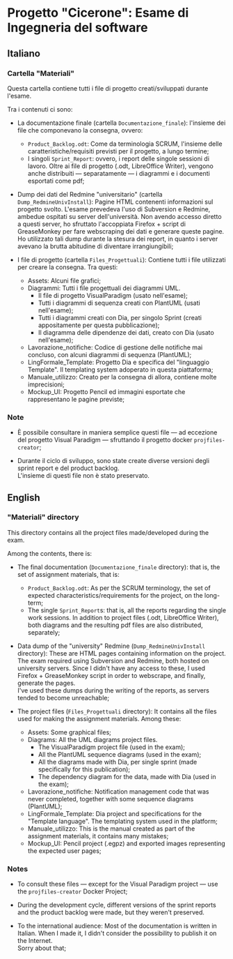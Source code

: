 # Progetto "Cicerone": Esame di Ingegneria del software

## Italiano

### Cartella "Materiali"

Questa cartella contiene tutti i file di progetto creati/sviluppati durante l'esame.

Tra i contenuti ci sono:


- La documentazione finale (cartella `Documentazione_finale`): l'insieme dei file che componevano la consegna, ovvero:
    - `Product_Backlog.odt`: Come da terminologia SCRUM, l'insieme delle caratteristiche/requisiti previsti per il progetto, a lungo termine;
    - I singoli `Sprint_Report`: ovvero, i report delle singole sessioni di lavoro. Oltre ai file di progetto (.odt, LibreOffice Writer), vengono anche distribuiti — separatamente — i diagrammi e i documenti esportati come pdf;

- Dump dei dati del Redmine "universitario" (cartella `Dump_RedmineUnivInstall`): Pagine HTML contenenti informazioni sul progetto svolto. L'esame prevedeva l'uso di Subversion e Redmine, ambedue ospitati su server dell'università. Non avendo accesso diretto a questi server, ho sfruttato l'accoppiata Firefox + script di GreaseMonkey per fare webscraping dei dati e generare queste pagine.\
Ho utilizzato tali dump durante la stesura dei report, in quanto i server avevano la brutta abitudine di diventare irrangiungibili;


- I file di progetto (cartella `Files_Progettuali`): Contiene tutti i file utilizzati per creare la consegna. Tra questi:
    - Assets: Alcuni file grafici;
    - Diagrammi: Tutti i file progettuali dei diagrammi UML.
        - Il file di progetto VisualParadigm (usato nell'esame);
        - Tutti i diagrammi di sequenza creati con PlantUML (usati nell'esame);
        - Tutti i diagrammi creati con Dia, per singolo Sprint (creati appositamente per questa pubblicazione);
        - Il diagramma delle dipendenze dei dati, creato con Dia (usato nell'esame);
    - Lavorazione_notifiche: Codice di gestione delle notifiche mai concluso, con alcuni diagrammi di sequenza (PlantUML);
    - LingFormale_Template: Progetto Dia e specifica del "linguaggio Template". Il templating system adoperato in questa piattaforma;
    - Manuale_utilizzo: Creato per la consegna di allora, contiene molte imprecisioni;
    - Mockup_UI: Progetto Pencil ed immagini esportate che rappresentano le pagine previste;



### Note

- È possibile consultare in maniera semplice questi file — ad eccezione del progetto Visual Paradigm — sfruttando il progetto docker `projfiles-creator`;

- Durante il ciclo di sviluppo, sono state create diverse versioni degli sprint report e del product backlog.\
L'insieme di questi file non è stato preservato.




## English

### "Materiali" directory

This directory contains all the project files made/developed during the exam.

Among the contents, there is:


- The final documentation (`Documentazione_finale` directory): that is, the set of assignment materials, that is:
    - `Product_Backlog.odt`: As per the SCRUM terminology, the set of expected characteristics/requirements for the project, on the long-term;
    - The single `Sprint_Report`s: that is, all the reports regarding the single work sessions. In addition to project files (.odt, LibreOffice Writer), both diagrams and the resulting pdf files are also distributed, separately;


- Data dump of the "university" Redmine (`Dump_RedmineUnivInstall` directory): These are HTML pages containing information on the project. The exam required using Subversion and Redmine, both hosted on university servers. Since I didn't have any access to these, I used Firefox + GreaseMonkey script in order to webscrape, and finally, generate the pages.\
I've used these dumps during the writing of the reports, as servers tended to become unreachable;


- The project files (`Files_Progettuali` directory): It contains all the files used for making the assignment materials. Among these:
    - Assets: Some graphical files;
    - Diagrams: All the UML diagrams project files.
        - The VisualParadigm project file (used in the exam);
        - All the PlantUML sequence diagrams (used in the exam);
        - All the diagrams made with Dia, per single sprint (made specifically for this publication);
        - The dependency diagram for the data, made with Dia (used in the exam);
    - Lavorazione_notifiche: Notification management code that was never completed, together with some sequence diagrams (PlantUML);
    - LingFormale_Template: Dia project and specifications for the "Template language". The templating system used in the platform;
    - Manuale_utilizzo: This is the manual created as part of the assignment materials, it contains many mistakes;
    - Mockup_UI: Pencil project (.egpz) and exported images representing the expected user pages;



### Notes

- To consult these files — except for the Visual Paradigm project — use the `projfiles-creator` Docker Project;

- During the development cycle, different versions of the sprint reports and the product backlog were made, but they weren't preserved.

- To the international audience: Most of the documentation is written in Italian. When I made it, I didn't consider the possibility to publish it on the Internet.\
Sorry about that;